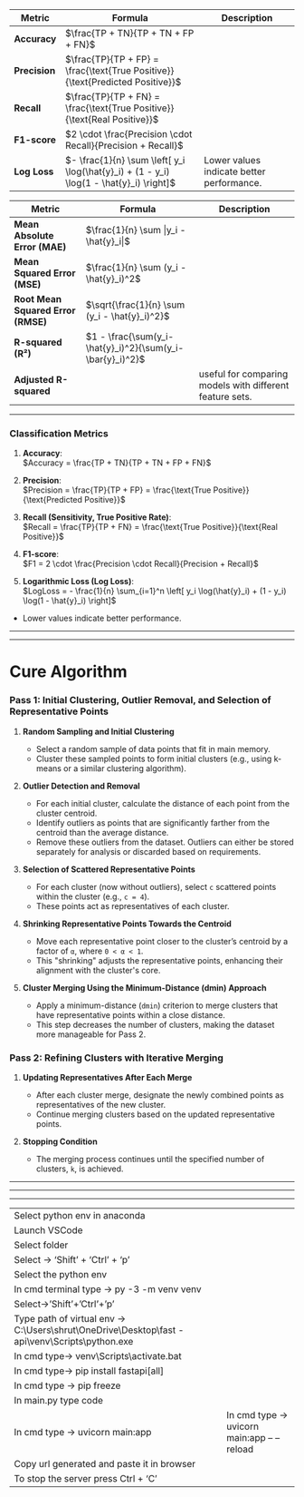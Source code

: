 
| **Metric**      | **Formula**                                                                             | **Description**                           |
|-----------------|-----------------------------------------------------------------------------------------|-------------------------------------------|
| **Accuracy**    | $\frac{TP + TN}{TP + TN + FP + FN}$                                                     |                                           |
| **Precision**   | $\frac{TP}{TP + FP} = \frac{\text{True Positive}}{\text{Predicted Positive}}$           |                                           |
| **Recall**      | $\frac{TP}{TP + FN} = \frac{\text{True Positive}}{\text{Real Positive}}$                |                                           |
| **F1-score**    | $2 \cdot \frac{Precision \cdot Recall}{Precision + Recall}$                             |                                           |
| **Log Loss**    | $- \frac{1}{n} \sum \left[ y_i \log(\hat{y}_i) + (1 - y_i) \log(1 - \hat{y}_i) \right]$ | Lower values indicate better performance. |






| **Metric** | **Formula** | **Description** |
|------------|-------------|-----------------|
| **Mean Absolute Error (MAE)**      | $\frac{1}{n} \sum \|y_i - \hat{y}_i\|$                    | |
| **Mean Squared Error (MSE)**       | $\frac{1}{n} \sum (y_i - \hat{y}_i)^2$                    | |
| **Root Mean Squared Error (RMSE)** | $\sqrt{\frac{1}{n} \sum (y_i - \hat{y}_i)^2}$             | |
| **R-squared (R²)**                 | $1 - \frac{\sum(y_i-\hat{y}_i)^2}{\sum(y_i-\bar{y}_i)^2}$ | |
| **Adjusted R-squared**             |                                                           | useful for comparing models with different feature sets. |















---

### **Classification Metrics**  
1. **Accuracy**:  
     $Accuracy = \frac{TP + TN}{TP + TN + FP + FN}$

2. **Precision**:  
     $Precision = \frac{TP}{TP + FP} = \frac{\text{True Positive}}{\text{Predicted Positive}}$

3. **Recall (Sensitivity, True Positive Rate)**:   
     $Recall = \frac{TP}{TP + FN} = \frac{\text{True Positive}}{\text{Real Positive}}$

4. **F1-score**:  
     $F1 = 2 \cdot \frac{Precision \cdot Recall}{Precision + Recall}$

5. **Logarithmic Loss (Log Loss)**:  
     $LogLoss = - \frac{1}{n} \sum_{i=1}^n \left[ y_i \log(\hat{y}_i) + (1 - y_i) \log(1 - \hat{y}_i) \right]$
- Lower values indicate better performance.








---
---


# Cure Algorithm

### **Pass 1: Initial Clustering, Outlier Removal, and Selection of Representative Points**

1. **Random Sampling and Initial Clustering**
   - Select a random sample of data points that fit in main memory.
   - Cluster these sampled points to form initial clusters (e.g., using k-means or a similar clustering algorithm).

2. **Outlier Detection and Removal**
    - For each initial cluster, calculate the distance of each point from the cluster centroid.
    - Identify outliers as points that are significantly farther from the centroid than the average distance.
    - Remove these outliers from the dataset. Outliers can either be stored separately for analysis or discarded based on requirements.

3. **Selection of Scattered Representative Points**
    - For each cluster (now without outliers), select `c` scattered points within the cluster (e.g., `c = 4`).
    - These points act as representatives of each cluster.

4. **Shrinking Representative Points Towards the Centroid**
    - Move each representative point closer to the cluster’s centroid by a factor of `α`, where `0 < α < 1`.
    - This "shrinking" adjusts the representative points, enhancing their alignment with the cluster's core.

5. **Cluster Merging Using the Minimum-Distance (dmin) Approach**
    - Apply a minimum-distance (`dmin`) criterion to merge clusters that have representative points within a close distance.
    - This step decreases the number of clusters, making the dataset more manageable for Pass 2.


### **Pass 2: Refining Clusters with Iterative Merging**

1. **Updating Representatives After Each Merge**
    - After each cluster merge, designate the newly combined points as representatives of the new cluster.
    - Continue merging clusters based on the updated representative points.

2. **Stopping Condition**
    - The merging process continues until the specified number of clusters, `k`, is achieved.

---
---
---

|||
|-|-|
|Select python env in anaconda
| Launch VSCode
| Select folder
| Select -> ‘Shift’ + ‘Ctrl’ + ‘p’
| Select the python env
| In cmd terminal type -> py -3 -m venv venv
| Select->’Shift’+’Ctrl’+’p’
| Type path of virtual env -> C:\Users\shrut\OneDrive\Desktop\fast - api\venv\Scripts\python.exe
| In cmd type-> venv\Scripts\activate.bat
| In cmd type-> pip install fastapi[all]
| In cmd type -> pip freeze
| In main.py type code
|In cmd type -> uvicorn main:app |In cmd type -> uvicorn main:app – – reload|
|Copy url generated and paste it in browser |
|To stop the server press Ctrl + ‘C’ |
